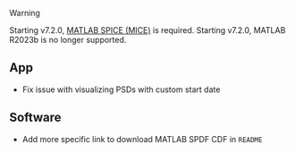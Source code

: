 > [!WARNING]  
> Starting v7.2.0, [MATLAB SPICE (MICE)](https://naif.jpl.nasa.gov/naif/toolkit_MATLAB.html) is required.
> Starting v7.2.0, MATLAB R2023b is no longer supported.

## App

- Fix issue with visualizing PSDs with custom start date

## Software

- Add more specific link to download MATLAB SPDF CDF in `README`
